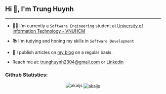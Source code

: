 <!--
**trunghuynh2304/trunghuynh2304** is a ✨ _special_ ✨ repository because its `README.md` (this file) appears on your GitHub profile.

Here are some ideas to get you started:
I’m currently a Software Engineering student at University Of Information Technology
I'm a student at University of Information Technology - VNUHCM
- 🔭 I’m currently working on ...
- 🌱 I’m currently learning ...
- 👯 I’m looking to collaborate on ...
- 🤔 I’m looking for help with ...
- 💬 Ask me about ...
- 📫 How to reach me: ...
- 😄 Pronouns: ...
- ⚡ Fun fact: ...
-->

## Hi 👋, I'm Trung Huynh

---

- 👨‍🎓 I'm currently a `Software Engineering` student at [University of Information Technology - VNUHCM](https://en.uit.edu.vn/overview-vnuhcm-university-information-technology)

- 📚 I'm tudying and honing my skills in `Software Development`

- 📝 I publish articles on [my blog](https://akaijs.github.io/) on a regular basis.

- Reach me at: [trunghuynh2304@gmail.com](mailto:trunghuynh2304@gmail.com) or [Linkedin](https://www.linkedin.com/in/trunghuynh2304/)

<h3 align="left">Github Statistics:</h3>
<p align="center"> 
  <img src="https://komarev.com/ghpvc/?username=akaijs&label=Profile%20views&color=FFC200&style=flat-square" alt="akaijs" /> 
  <img align="center" src="https://github-readme-stats.vercel.app/api?username=akaijs&show_icons=true&locale=en" alt="akaijs" />
</p>
